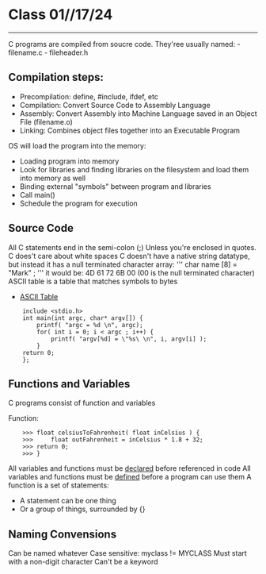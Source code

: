 # Class 01//17/24
-----------------------------------------------------------------------------------------------------------
C programs are compiled from soucre code. 
They'ree usually named: 
	- filename.c
	- fileheader.h

## Compilation steps:
* Precompilation: define, #include, ifdef, etc
* Compilation: Convert Source Code to Assembly Language
* Assembly: Convert Assembly into Machine Language saved in an Object File (filename.o)
* Linking: Combines object files together into an Executable Program

OS will load the program into the memory:
* Loading program into memory
* Look for libraries and finding libraries on the filesystem and load them into memory as well
* Binding external "symbols" between program and libraries
* Call main()
* Schedule the program for execution


## Source Code

All C statements end in the semi-colon (;)
Unless you're enclosed in quotes. C does't care about white spaces
C doesn't have a native string datatype, but instead it has a null terminated character array:
'''
char name [8] = "Mark" ;
'''
it would be: 4D 61 72 6B 00 (00 is the null terminated character)
ASCII table is a table that matches symbols to bytes

* [ASCII Table](https://www.sciencebuddies.org/science-fair-projects/references/ascii-table)

```
	include <stdio.h>
	int main(int argc, char* argv[]) {
		printf( "argc = %d \n", argc);
		for( int i = 0; i < argc ; i++) {
			printf( "argv[%d] = \"%s\ \n", i, argv[i] );
		}
	return 0;
	};
```

## Functions and Variables
C programs consist of function and variables

Function:
```
    >>> float celsiusToFahrenheit( float inCelsius ) {
    >>>     float outFahrenheit = inCelsius * 1.8 + 32;
    >>> return 0;
    >>> }
```
All variables and functions must be <u>declared</u> before referenced in code
All variables and functions must be <u>defined</u> before a program can use them
A function is a set of statements:
* A statement can be one thing
* Or a group of things, surrounded by {}

## Naming Convensions
Can be named whatever
Case sensitive: myclass != MYCLASS
Must start with a non-digit character
Can't be a keyword













